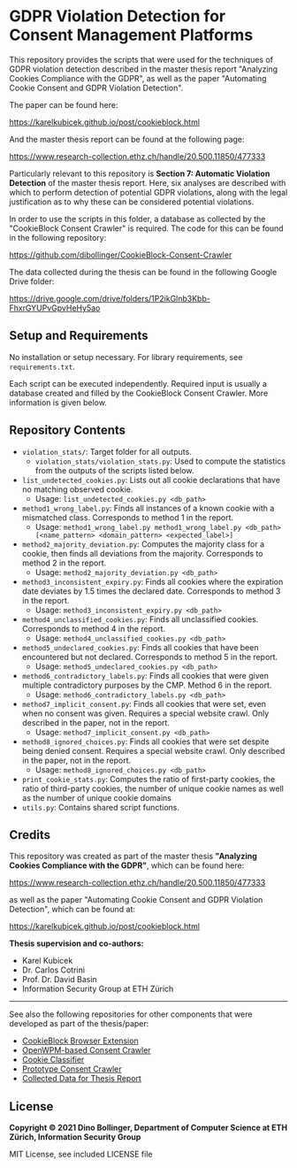 # GDPR Violation Detection for Consent Management Platforms

This repository provides the scripts that were used for the techniques of GDPR violation detection
described in the master thesis report "Analyzing Cookies Compliance with the GDPR", as well as the
paper "Automating Cookie Consent and GDPR Violation Detection". 

The paper can be found here:

https://karelkubicek.github.io/post/cookieblock.html

And the master thesis report can be found at the following page:

https://www.research-collection.ethz.ch/handle/20.500.11850/477333

Particularly relevant to this repository is __Section 7: Automatic Violation Detection__ of the 
master thesis report. Here, six analyses are described with which to perform detection of potential 
GDPR violations, along with the legal justification as to why these can be considered potential 
violations.

In order to use the scripts in this folder, a database as collected by the 
"CookieBlock Consent Crawler" is  required. The code for this can be found in the following 
repository:

https://github.com/dibollinger/CookieBlock-Consent-Crawler

The data collected during the thesis can be found in the following Google Drive folder:

https://drive.google.com/drive/folders/1P2ikGlnb3Kbb-FhxrGYUPvGpvHeHy5ao

## Setup and Requirements

No installation or setup necessary. For library requirements, see `requirements.txt`.

Each script can be executed independently. Required input is usually a database created and filled 
by the CookieBlock Consent Crawler. More information is given below.

## Repository Contents

* `violation_stats/`: Target folder for all outputs.
  * `violation_stats/violation_stats.py`: Used to compute the statistics from the outputs of the scripts listed below.
* `list_undetected_cookies.py`: Lists out all cookie declarations that have no matching observed cookie. 
  * Usage: `list_undetected_cookies.py <db_path>`
* `method1_wrong_label.py`: Finds all instances of a known cookie with a mismatched class. Corresponds to method 1 in the report.
  * Usage: `method1_wrong_label.py method1_wrong_label.py <db_path> [<name_pattern> <domain_pattern> <expected_label>]`
* `method2_majority_deviation.py`: Computes the majority class for a cookie, then finds all deviations from the majority. Corresponds to method 2 in the report.
  * Usage: `method2_majority_deviation.py <db_path>`
* `method3_inconsistent_expiry.py`: Finds all cookies where the expiration date deviates by 1.5 times the declared date. Corresponds to method 3 in the report.
  * Usage: `method3_inconsistent_expiry.py <db_path>`
* `method4_unclassified_cookies.py`: Finds all unclassified cookies. Corresponds to method 4 in the report.
  * Usage: `method4_unclassified_cookies.py <db_path>`
* `method5_undeclared_cookies.py`: Finds all cookies that have been encountered but not declared. Corresponds to method 5 in the report.
  * Usage: `method5_undeclared_cookies.py <db_path>`
* `method6_contradictory_labels.py`: Finds all cookies that were given multiple contradictory purposes by the CMP. Method 6 in the report.
  * Usage: `method6_contradictory_labels.py <db_path>`
* `method7_implicit_consent.py`: Finds all cookies that were set, even when no consent was given. Requires a special website crawl. Only described in the paper, not in the report.
  * Usage: `method7_implicit_consent.py <db_path>`
* `method8_ignored_choices.py`: Finds all cookies that were set despite being denied consent. Requires a special website crawl. Only described in the paper, not in the report.
  * Usage: `method8_ignored_choices.py <db_path>`
* `print_cookie_stats.py`: Computes the ratio of first-party cookies, the ratio of third-party cookies, the number of unique cookie names as well as the number of unique cookie domains
* `utils.py`: Contains shared script functions.

## Credits

This repository was created as part of the master thesis __"Analyzing Cookies Compliance with the GDPR"__, 
which can be found here:

https://www.research-collection.ethz.ch/handle/20.500.11850/477333

as well as the paper "Automating Cookie Consent and GDPR Violation Detection", which can be found at:

https://karelkubicek.github.io/post/cookieblock.html

__Thesis supervision and co-authors:__
* Karel Kubicek
* Dr. Carlos Cotrini
* Prof. Dr. David Basin
* Information Security Group at ETH Zürich

---
See also the following repositories for other components that were developed as part of the thesis/paper:

* [CookieBlock Browser Extension](https://github.com/dibollinger/CookieBlock)
* [OpenWPM-based Consent Crawler](https://github.com/dibollinger/CookieBlock-Consent-Crawler)
* [Cookie Classifier](https://github.com/dibollinger/CookieBlock-Consent-Classifier)
* [Prototype Consent Crawler](https://github.com/dibollinger/CookieBlock-Crawler-Prototype)
* [Collected Data for Thesis Report](https://drive.google.com/drive/folders/1P2ikGlnb3Kbb-FhxrGYUPvGpvHeHy5ao)

## License

__Copyright © 2021 Dino Bollinger, Department of Computer Science at ETH Zürich, Information Security Group__

MIT License, see included LICENSE file